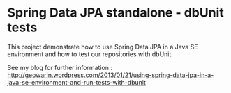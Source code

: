 Spring Data JPA standalone - dbUnit tests
=========================================

This project demonstrate how to use Spring Data JPA in a Java SE environment and how to test our repositories with dbUnit.

See my blog for further information : http://geowarin.wordpress.com/2013/01/21/using-spring-data-jpa-in-a-java-se-environment-and-run-tests-with-dbunit
